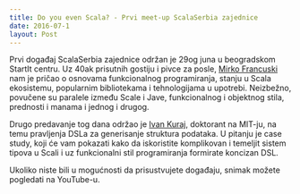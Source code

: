 ```yaml
---
title: Do you even Scala? - Prvi meet-up ScalaSerbia zajednice
date: 2016-07-1
layout: Post
---
```


Prvi događaj ScalaSerbia zajednice održan je 29og juna u beogradskom StartIt centru. Uz 40ak prisutnih gostiju i pivce za posle, [Mirko Francuski](https://www.linkedin.com/in/mirkofrancuski) nam je pričao o osnovama funkcionalnog programiranja, stanju u Scala ekosistemu, popularnim bibliotekama i tehnologijama u upotrebi. Neizbežno, povučene su paralele između Scale i Jave, funkcionalnog i objektnog stila, prednosti i manama i jednog i drugog.

Drugo predavanje tog dana održao je [Ivan Kuraj](https://www.linkedin.com/in/ivankuraj), doktorant na MIT-ju, na temu pravljenja DSLa za generisanje struktura podataka. U pitanju je case study, koji će vam pokazati kako da iskoristite komplikovan i temeljit sistem tipova u Scali i uz funkcionalni stil programiranja formirate koncizan DSL.

Ukoliko niste bili u mogućnosti da prisustvujete događaju, snimak možete pogledati na YouTube-u. 

